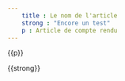 ```yaml
---
    title : Le nom de l'article
    strong : "Encore un test"
    p : Article de compte rendu
---
```

<p>{{p}}</p>
<div>{{strong}}</div>